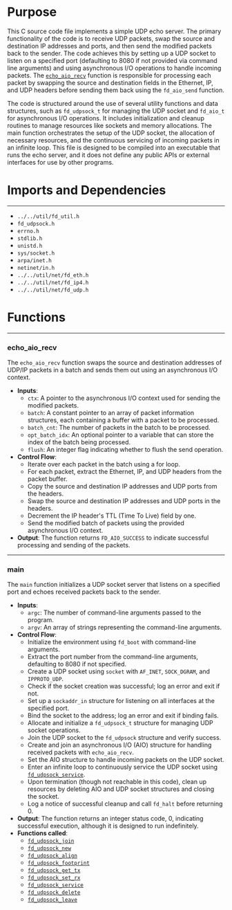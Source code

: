 # Purpose
This C source code file implements a simple UDP echo server. The primary functionality of the code is to receive UDP packets, swap the source and destination IP addresses and ports, and then send the modified packets back to the sender. The code achieves this by setting up a UDP socket to listen on a specified port (defaulting to 8080 if not provided via command line arguments) and using asynchronous I/O operations to handle incoming packets. The [`echo_aio_recv`](#echo_aio_recv) function is responsible for processing each packet by swapping the source and destination fields in the Ethernet, IP, and UDP headers before sending them back using the `fd_aio_send` function.

The code is structured around the use of several utility functions and data structures, such as `fd_udpsock_t` for managing the UDP socket and `fd_aio_t` for asynchronous I/O operations. It includes initialization and cleanup routines to manage resources like sockets and memory allocations. The main function orchestrates the setup of the UDP socket, the allocation of necessary resources, and the continuous servicing of incoming packets in an infinite loop. This file is designed to be compiled into an executable that runs the echo server, and it does not define any public APIs or external interfaces for use by other programs.
# Imports and Dependencies

---
- `../../util/fd_util.h`
- `fd_udpsock.h`
- `errno.h`
- `stdlib.h`
- `unistd.h`
- `sys/socket.h`
- `arpa/inet.h`
- `netinet/in.h`
- `../../util/net/fd_eth.h`
- `../../util/net/fd_ip4.h`
- `../../util/net/fd_udp.h`


# Functions

---
### echo\_aio\_recv<!-- {{#callable:echo_aio_recv}} -->
The `echo_aio_recv` function swaps the source and destination addresses of UDP/IP packets in a batch and sends them out using an asynchronous I/O context.
- **Inputs**:
    - `ctx`: A pointer to the asynchronous I/O context used for sending the modified packets.
    - `batch`: A constant pointer to an array of packet information structures, each containing a buffer with a packet to be processed.
    - `batch_cnt`: The number of packets in the batch to be processed.
    - `opt_batch_idx`: An optional pointer to a variable that can store the index of the batch being processed.
    - `flush`: An integer flag indicating whether to flush the send operation.
- **Control Flow**:
    - Iterate over each packet in the batch using a for loop.
    - For each packet, extract the Ethernet, IP, and UDP headers from the packet buffer.
    - Copy the source and destination IP addresses and UDP ports from the headers.
    - Swap the source and destination IP addresses and UDP ports in the headers.
    - Decrement the IP header's TTL (Time To Live) field by one.
    - Send the modified batch of packets using the provided asynchronous I/O context.
- **Output**: The function returns `FD_AIO_SUCCESS` to indicate successful processing and sending of the packets.


---
### main<!-- {{#callable:main}} -->
The `main` function initializes a UDP socket server that listens on a specified port and echoes received packets back to the sender.
- **Inputs**:
    - `argc`: The number of command-line arguments passed to the program.
    - `argv`: An array of strings representing the command-line arguments.
- **Control Flow**:
    - Initialize the environment using `fd_boot` with command-line arguments.
    - Extract the port number from the command-line arguments, defaulting to 8080 if not specified.
    - Create a UDP socket using `socket` with `AF_INET`, `SOCK_DGRAM`, and `IPPROTO_UDP`.
    - Check if the socket creation was successful; log an error and exit if not.
    - Set up a `sockaddr_in` structure for listening on all interfaces at the specified port.
    - Bind the socket to the address; log an error and exit if binding fails.
    - Allocate and initialize a `fd_udpsock_t` structure for managing UDP socket operations.
    - Join the UDP socket to the `fd_udpsock` structure and verify success.
    - Create and join an asynchronous I/O (AIO) structure for handling received packets with `echo_aio_recv`.
    - Set the AIO structure to handle incoming packets on the UDP socket.
    - Enter an infinite loop to continuously service the UDP socket using [`fd_udpsock_service`](fd_udpsock.c.driver.md#fd_udpsock_service).
    - Upon termination (though not reachable in this code), clean up resources by deleting AIO and UDP socket structures and closing the socket.
    - Log a notice of successful cleanup and call `fd_halt` before returning 0.
- **Output**: The function returns an integer status code, 0, indicating successful execution, although it is designed to run indefinitely.
- **Functions called**:
    - [`fd_udpsock_join`](fd_udpsock.c.driver.md#fd_udpsock_join)
    - [`fd_udpsock_new`](fd_udpsock.c.driver.md#fd_udpsock_new)
    - [`fd_udpsock_align`](fd_udpsock.c.driver.md#fd_udpsock_align)
    - [`fd_udpsock_footprint`](fd_udpsock.c.driver.md#fd_udpsock_footprint)
    - [`fd_udpsock_get_tx`](fd_udpsock.c.driver.md#fd_udpsock_get_tx)
    - [`fd_udpsock_set_rx`](fd_udpsock.c.driver.md#fd_udpsock_set_rx)
    - [`fd_udpsock_service`](fd_udpsock.c.driver.md#fd_udpsock_service)
    - [`fd_udpsock_delete`](fd_udpsock.c.driver.md#fd_udpsock_delete)
    - [`fd_udpsock_leave`](fd_udpsock.c.driver.md#fd_udpsock_leave)


